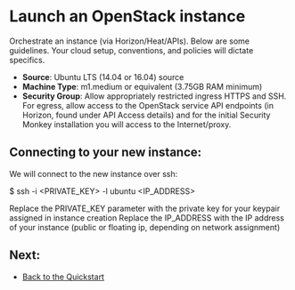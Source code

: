 Launch an OpenStack instance
============================

Orchestrate an instance (via Horizon/Heat/APIs). Below are some guidelines. Your cloud setup, conventions, and policies will dictate specifics.

-   **Source**: Ubuntu LTS (14.04 or 16.04) source
-   **Machine Type**: m1.medium or equivalent (3.75GB RAM minimum)
-   **Security Group**: Allow appropriately restricted ingress HTTPS and SSH. For egress, allow access to the OpenStack service API endpoints (in Horizon, found under API Access details) and for the initial Security Monkey installation you will access to the Internet/proxy.


Connecting to your new instance:
--------------------------------

We will connect to the new instance over ssh:

$ ssh -i <PRIVATE_KEY> -l ubuntu <IP_ADDRESS>

Replace the PRIVATE_KEY parameter with the private key for your keypair assigned in instance creation
Replace the IP_ADDRESS with the IP address of your instance (public or floating ip, depending on network assignment)


Next:
-----

- [Back to the Quickstart](quickstart.md#install-security-monkey-on-your-instance)
